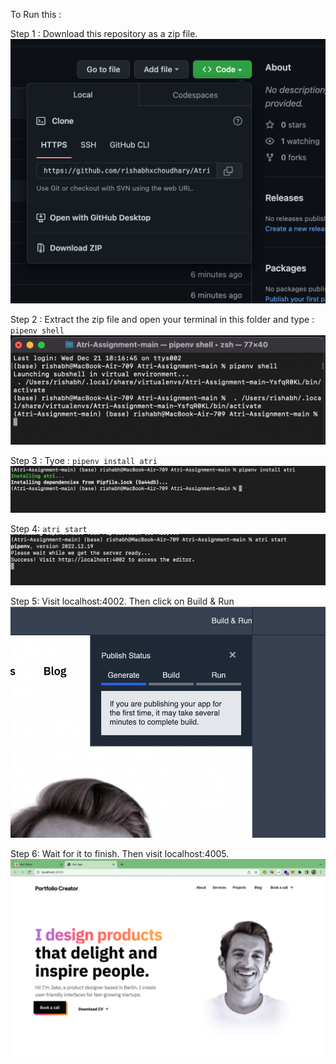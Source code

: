 To Run this : 

Step 1 : Download this repository as a zip file.
![1.png](https://github.com/rishabhxchoudhary/Atri-Assignment/blob/main/Readme/1.png?raw=true)

Step 2 : Extract the zip file and open your terminal in this folder and type :
`pipenv shell`
![1.png](https://github.com/rishabhxchoudhary/Atri-Assignment/blob/main/Readme/2.png?raw=true)

Step 3 : Tyoe : `pipenv install atri`
![1.png](https://github.com/rishabhxchoudhary/Atri-Assignment/blob/main/Readme/3.png?raw=true)

Step 4: `atri start`
![1.png](https://github.com/rishabhxchoudhary/Atri-Assignment/blob/main/Readme/4.png?raw=true)

Step 5: Visit localhost:4002. Then click on Build & Run
![1.png](https://github.com/rishabhxchoudhary/Atri-Assignment/blob/main/Readme/5.png?raw=true)

Step 6: Wait for it to finish. Then visit localhost:4005.
![1.png](https://github.com/rishabhxchoudhary/Atri-Assignment/blob/main/Readme/6.png?raw=true)
